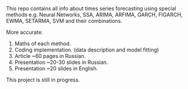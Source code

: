 This repo contains all info about times series forecasting using special methods e.g. Neural Networks, SSA, ARIMA, ARFIMA, GARCH, FIGARCH, EWMA, SETARMA, SVM and their combinations.

More accurate:
1. Maths of each method.
2. Coding implementation. (data description and model fitting)
3. Article ~60 pages in Russian.
4. Presentation ~20-30 slides in Russian.
5. Presentation ~20 slides in English.

This project is still in progress. 
